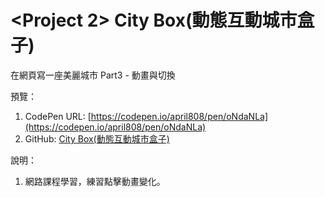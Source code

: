 # <Project 2> City Box(動態互動城市盒子)
	
在網頁寫一座美麗城市 Part3 - 動畫與切換

預覽：

1. CodePen URL: [https://codepen.io/april808/pen/oNdaNLa](https://codepen.io/april808/pen/oNdaNLa)
1. GitHub: [City Box(動態互動城市盒子)](https://april808.github.io/project-animate-box/demo2/dist/index.html)

說明：

1. 網路課程學習，練習點擊動畫變化。